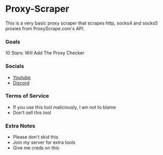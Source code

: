 # Proxy-Scraper
This is a very basic proxy scraper that scrapes http, socks4 and socks5 proxies from ProxyScrape.com's API.

### Goals

10 Stars: Will Add The Proxy Checker

### Socials

* [Youtube](https://www.youtube.com/channel/UCaMOw0q18gUbw2OAIfv4qMQ)
* [Discord](https://discord.gg/7anBydnRmq)

### Terms of Service

* If you use this tool maliciously, I am not to blame
* Don't sell this tool

### Extra Notes

* Please don't skid this 
* Join my server for extra tools 
* Give me creds on this 
